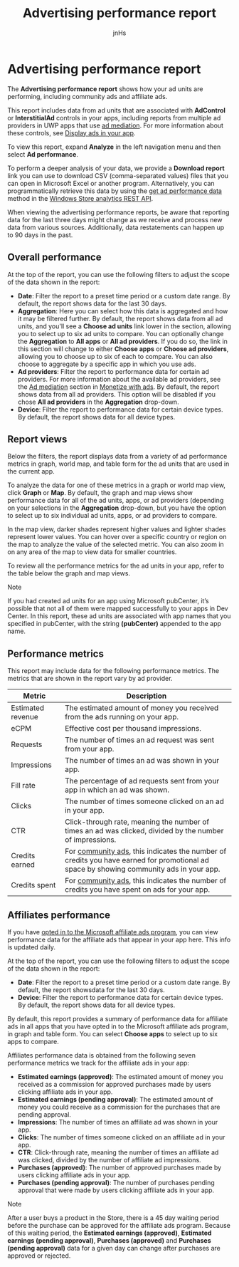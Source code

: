 ﻿---
author: jnHs
Description: To view performance data for the ad units in your apps, use the app-level and account-level advertising performance reports on the Windows Dev Center dashboard.
title: Advertising performance report
ms.assetid: 32E555C3-C34D-4503-82BB-4C3F5CAE4500
ms.author: wdg-dev-content
ms.date: 06/19/2017
ms.topic: article
ms.prod: windows
ms.technology: uwp
keywords: windows 10, uwp
---

# Advertising performance report


The **Advertising performance report** shows how your ad units are performing, including community ads and affiliate ads. 

This report includes data from ad units that are associated with **AdControl** or **InterstitialAd** controls in your apps, including reports from multiple ad providers in UWP apps that use [ad mediation](monetize-with-ads.md#mediation). For more information about these controls, see [Display ads in your app](../monetize/display-ads-in-your-app.md).

To view this report, expand **Analyze** in the left navigation menu and then select **Ad performance**. 

To perform a deeper analysis of your data, we provide a **Download report** link you can use to download CSV (comma-separated values) files that you can open in Microsoft Excel or another program. Alternatively, you can programmatically retrieve this data by using the [get ad performance data](../monetize/get-ad-performance-data.md) method in the [Windows Store analytics REST API](../monetize/access-analytics-data-using-windows-store-services.md).

When viewing the advertising performance reports, be aware that reporting data for the last three days might change as we receive and process new data from various sources. Additionally, data restatements can happen up to 90 days in the past.


## Overall performance

At the top of the report, you can use the following filters to adjust the scope of the data shown in the report:

* **Date**: Filter the report to a preset time period or a custom date range. By default, the report shows data for the last 30 days.
* **Aggregation**: Here you can select how this data is aggregated and how it may be filtered further. By default, the report shows data from all ad units, and you'll see a **Choose ad units** link lower in the section, allowing you to select up to six ad units to compare. You can optionally change the **Aggregation** to **All apps** or **All ad providers**. If you do so, the link in this section will change to either **Choose apps** or **Choose ad providers**, allowing you to choose up to six of each to compare. You can also choose to aggregate by a specific app in which you use ads.
* **Ad providers**: Filter the report to performance data for certain ad providers. For more information about the available ad providers, see the [Ad mediation](monetize-with-ads.md#mediation) section in [Monetize with ads](monetize-with-ads.md). By default, the report shows data from all ad providers. This option will be disabled if you chose **All ad providers** in the **Aggregation** drop-down.
* **Device**: Filter the report to performance data for certain device types. By default, the report shows data for all device types.


## Report views

Below the filters, the report displays data from a variety of ad performance metrics in graph, world map, and table form for the ad units that are used in the current app.

To analyze the data for one of these metrics in a graph or world map view, click **Graph** or **Map**. By default, the graph and map views show performance data for all of the ad units, apps, or ad providers (depending on your selections in the **Aggregation** drop-down, but you have the option to select up to six individual ad units, apps, or ad providers to compare.

In the map view, darker shades represent higher values and lighter shades represent lower values. You can hover over a specific country or region on the map to analyze the value of the selected metric. You can also zoom in on any area of the map to view data for smaller countries.

To review all the performance metrics for the ad units in your app, refer to the table below the graph and map views.

> [!NOTE]
> If you had created ad units for an app using Microsoft pubCenter, it’s possible that not all of them were mapped successfully to your apps in Dev Center. In this report, these ad units are associated with app names that you specified in pubCenter, with the string **(pubCenter)** appended to the app name.


## Performance metrics

This report may include data for the following performance metrics. The metrics that are shown in the report vary by ad provider.

|  Metric  |  Description  |
|----------|---------------|
| Estimated revenue  |  The estimated amount of money you received from the ads running on your app. |
| eCPM  |  Effective cost per thousand impressions. |
| Requests  | The number of times an ad request was sent from your app.  |
| Impressions  | The number of times an ad was shown in your app.  |
| Fill rate  | The percentage of ad requests sent from your app in which an ad was shown.  |
| Clicks  |  The number of times someone clicked on an ad in your app. |
| CTR  |  Click-through rate, meaning the number of times an ad was clicked, divided by the number of impressions. |
| Credits earned  | For [community ads](https://docs.microsoft.com/windows/uwp/publish/about-community-ads), this indicates the number of credits you have earned for promotional ad space by showing community ads in your app.  |
| Credits spent  | For [community ads](https://docs.microsoft.com/windows/uwp/publish/about-community-ads), this indicates the number of credits you have spent on ads for your app.  |


## Affiliates performance

If you have [opted in to the Microsoft affiliate ads program](about-affiliate-ads.md), you can view performance data for the affiliate ads that appear in your app here. This info is updated daily. 


At the top of the report, you can use the following filters to adjust the scope of the data shown in the report:
- **Date**: Filter the report to a preset time period or a custom date range. By default, the report showsdata for the last 30 days.
- **Device**: Filter the report to performance data for certain device types. By default, the report shows data for all device types.

By default, this report provides a summary of performance data for affiliate ads in all apps that you have opted in to the Microsoft affiliate ads program, in graph and table form. You can select **Choose apps** to select up to six apps to compare.

Affiliates performance data is obtained from the following seven performance metrics we track for the affiliate ads in your app:

-   **Estimated earnings (approved)**: The estimated amount of money you received as a commission for approved purchases made by users clicking affiliate ads in your app.
-   **Estimated earnings (pending approval)**: The estimated amount of money you could receive as a commission for the purchases that are pending approval.
-   **Impressions**: The number of times an affiliate ad was shown in your app.
-   **Clicks**: The number of times someone clicked on an affiliate ad in your app.
-   **CTR**: Click-through rate, meaning the number of times an affiliate ad was clicked, divided by the number of affiliate ad impressions.
-   **Purchases (approved)**: The number of approved purchases made by users clicking affiliate ads in your app.
-   **Purchases (pending approval)**: The number of purchases pending approval that were made by users clicking affiliate ads in your app.

> [!NOTE]
> After a user buys a product in the Store, there is a 45 day waiting period before the purchase can be approved for the affiliate ads program. Because of this waiting period, the **Estimated earnings (approved)**, **Estimated earnings (pending approval)**, **Purchases (approved)** and **Purchases (pending approval)** data for a given day can change after purchases are approved or rejected.


 
